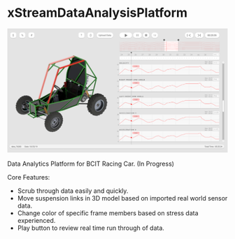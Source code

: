 # xStreamDataAnalysisPlatform


![Interface Image](/interface.png)


Data Analytics Platform for BCIT Racing Car. (In Progress)

Core Features:
 - Scrub through data easily and quickly.
 - Move suspension links in 3D model based on imported real world sensor data.
 - Change color of specific frame members based on stress data experienced.
 - Play button to review real time run through of data.
